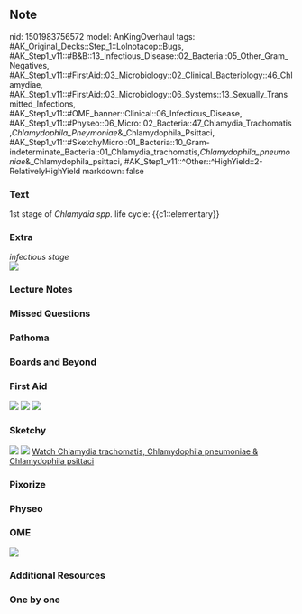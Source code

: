 ## Note
nid: 1501983756572
model: AnKingOverhaul
tags: #AK_Original_Decks::Step_1::Lolnotacop::Bugs, #AK_Step1_v11::#B&B::13_Infectious_Disease::02_Bacteria::05_Other_Gram_Negatives, #AK_Step1_v11::#FirstAid::03_Microbiology::02_Clinical_Bacteriology::46_Chlamydiae, #AK_Step1_v11::#FirstAid::03_Microbiology::06_Systems::13_Sexually_Transmitted_Infections, #AK_Step1_v11::#OME_banner::Clinical::06_Infectious_Disease, #AK_Step1_v11::#Physeo::06_Micro::02_Bacteria::47_Chlamydia_Trachomatis,_Chlamydophila_Pneymoniae_&_Chlamydophila_Psittaci, #AK_Step1_v11::#SketchyMicro::01_Bacteria::10_Gram-indeterminate_Bacteria::01_Chlamydia_trachomatis,_Chlamydophila_pneumoniae_&_Chlamydophila_psittaci, #AK_Step1_v11::^Other::^HighYield::2-RelativelyHighYield
markdown: false

### Text
1st stage of <i>Chlamydia spp.</i> life cycle: {{c1::elementary}}

### Extra
<div>
  <i>infectious stage</i>
</div><img src="paste-2306397438352.jpg">

### Lecture Notes


### Missed Questions


### Pathoma


### Boards and Beyond


### First Aid
<img src="tmpb42bb1e8.png"> <img src="tmp92anidjl.png"> <img src=
"tmp10jvmsi7.png">

### Sketchy
<img src="paste-188394445471747.jpg"> <img src=
"paste-71026b0e5524fd6bfe37367ce4df7f7af64e77bf.png"> <a href=
"https://dashboard.sketchy.com/study/medical/courses/medical-microbiology/units/medical-microbiology-bacteria/videos/medical-microbiology-bacteria-gram-indeterminate-bacteria-chlamydia-trachomatis-chlamydophila-pneumoniae-and-chlamydophila-psittaci?utm_source=anki&utm_medium=partnership&utm_campaign=february_update&utm_content=medical">
Watch Chlamydia trachomatis, Chlamydophila pneumoniae &
Chlamydophila psittaci</a>

### Pixorize


### Physeo


### OME
<div class="ome-widget">
  <a href=
  "https://onlinemeded.org/spa/infectious-disease?ref=anki"><img src="_OME_AnkiFlashcards_Topic_3.png"></a>
</div>

### Additional Resources


### One by one

